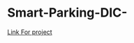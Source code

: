# Smart-Parking-DIC-


[Link For project](https://drive.google.com/drive/folders/1xTI0w28nAwmE0KxuJhbcOmk3Acim2Oip)
